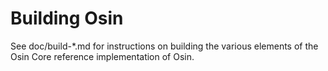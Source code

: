 Building Osin
=============

See doc/build-*.md for instructions on building the various
elements of the Osin Core reference implementation of Osin.
